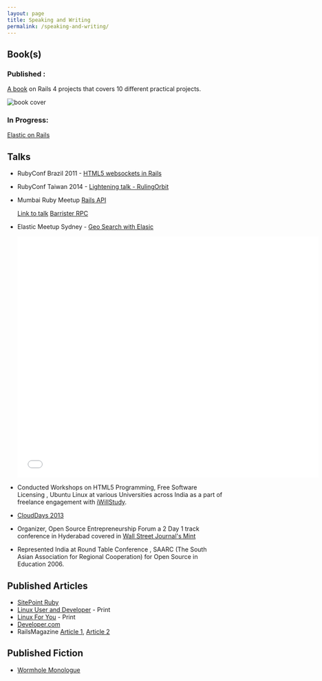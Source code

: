 ```yaml
---
layout: page
title: Speaking and Writing
permalink: /speaking-and-writing/
---
```


## Book(s)

### Published :

[A book](https://www.packtpub.com/application-development/rails-4-application-development-hotshot) on Rails 4 projects that covers 10 different practical projects.

![book cover](https://d255esdrn735hr.cloudfront.net/sites/default/files/imagecache/ppv4_main_book_cover/6294OS_cover.jpg)

### In Progress:
[Elastic on Rails](https://leanpub.com/elasticsearchonrails)

## Talks

- RubyConf Brazil 2011 - [HTML5 websockets in Rails](http://evts.at/1fKv9m2)
- RubyConf Taiwan 2014 - [Lightening talk - RulingOrbit](https://speakerdeck.com/thewub/rulingorbit)
  <script async class="speakerdeck-embed" data-id="30518060b24e013190c962aacf32eac0" data-ratio="1.33333333333333" src="//speakerdeck.com/assets/embed.js"></script>
- Mumbai Ruby Meetup
  [Rails API](https://speakerdeck.com/thewub/rails-api)
  <script async class="speakerdeck-embed" data-id="38bd03907daa013188072eaa35b483aa" data-ratio="1.33333333333333" src="//speakerdeck.com/assets/embed.js"></script>
  [Link to talk](https://www.youtube.com/watch?v=7GD1eF3Hosk)
  [Barrister RPC](https://speakerdeck.com/thewub/barrister-rpc)
  <script async class="speakerdeck-embed" data-id="c9f09b13b2d1413cbea4374e93552d36" data-ratio="1.33333333333333" src="//speakerdeck.com/assets/embed.js"></script>
- Elastic Meetup Sydney - [Geo Search with Elasic](http://slides.com/saurabhbhatia/geo-elastic#/)
  <iframe src="//slides.com/saurabhbhatia/geo-elastic/embed" width="700" height="560" scrolling="no" frameborder="0" webkitallowfullscreen mozallowfullscreen allowfullscreen></iframe>
- Conducted Workshops on HTML5 Programming, Free Software Licensing , Ubuntu Linux at various Universities across India as a part of freelance engagement with [iWillStudy](http://iwillstudy.com).
- [CloudDays 2013](https://speakerdeck.com/thewub/cloud1)
  <script async class="speakerdeck-embed" data-id="50708c7a60c404000200b446" data-ratio="1.33507170795306" src="//speakerdeck.com/assets/embed.js"></script>

- Organizer, Open Source Entrepreneurship Forum a 2 Day 1 track conference in Hyderabad covered in [Wall Street Journal's Mint](http://goo.gl/GtPR3)
- Represented India at Round Table Conference , SAARC (The South Asian Association for Regional Cooperation) for Open Source in Education 2006.

## Published Articles

- [SitePoint Ruby](http://www.sitepoint.com/author/sbhatia/)
- [Linux User and Developer](http://linuxuser.co.uk) - Print
- [Linux For You](http://linuxforu.com) - Print
- [Developer.com](http://www.developer.com/author/SaurabhBhatia4350.htm)
- RailsMagazine [Article 1](http://goo.gl/oXn6z), [Article 2](http://goo.gl/Tc6FS)

## Published Fiction

- [Wormhole Monologue](http://www.bewilderingstories.com/issue488/wormhole_monologue.html)
